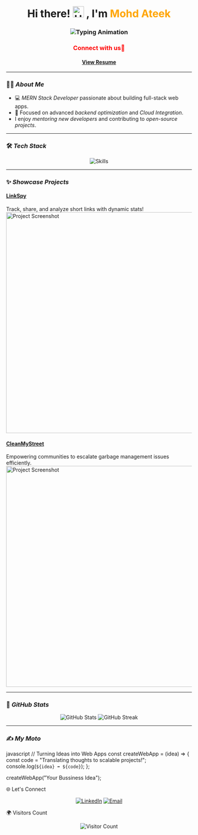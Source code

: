 <h1 align="center">Hi there!   <img src="https://media.giphy.com/media/hvRJCLFzcasrR4ia7z/giphy.gif" width="30" alt="Handshake"> , I'm <span style="color: orange;">Mohd Ateek</span></h1>

<h3 align="center">
  <img src="https://readme-typing-svg.herokuapp.com?font=Fira+Code&size=25&duration=4000&pause=1000&color=FFA500&center=true&vCenter=true&width=600&lines=MERN+Stack+Developer;Turning+Ideas+into+Web+Apps;Building+Scalable+Projects;Crafting+the+Future+of+Web!" alt="Typing Animation">
</h3>

<p align="center">
<h3 align='center' style="color:red">Connect with us🤝</h3>
</p>
<h4 align='center'><a href='https://drive.google.com/file/d/1k460DZS6Yboz496IjRpDE3HHZ0JOoFCb/view?usp=drive_link' target='_blank'>View Resume</a></h4>

---
### 🙋‍♂️ *About Me*

- 💻 *MERN Stack Developer* passionate about building full-stack web apps.  
- 🚀 Focused on advanced *backend optimization* and *Cloud Integration*.  
-  I enjoy *mentoring new developers* and contributing to *open-source projects*.

---

### 🛠️ *Tech Stack*
<p align="center">
  <img src="https://skillicons.dev/icons?i=javascript,react,nodejs,express,mongodb,tailwindcss,github,gsap&theme=dark" alt="Skills">
</p>

---

### ✨ *Showcase Projects*

#### **[LinkSpy](https://linkspy.netlify.app/)**
Track, share, and analyze short links with dynamic stats!  
<img src="https://user-images.githubusercontent.com/118781082/71305155-614c0280-23dd-11ea-9218-7d9c97f5f18b.png" alt="Project Screenshot" width="600">

#### **[CleanMyStreet](https://cleanmystreet.netlify.app/)**
Empowering communities to escalate garbage management issues efficiently.  
<img src="https://user-images.githubusercontent.com/118781082/71305161-73c63c00-23dd-11ea-8619-b2d72bbd03ef.png" alt="Project Screenshot" width="600">

---

### 🌟 *GitHub Stats*

<p align="center">
  <img src="https://github-readme-stats.vercel.app/api?username=Suheldevs&show_icons=true&theme=radical" alt="GitHub Stats">
  <img src="https://streak-stats.demolab.com/?user=Suheldevs&theme=radical" alt="GitHub Streak">
</p>

---

### ✍️ *My Moto*
javascript
// Turning Ideas into Web Apps
const createWebApp = (idea) => {
  const code = "Translating thoughts to scalable projects!";
  console.log(`${idea} ➡️ ${code}`);
};

createWebApp("Your Bussiness Idea");

🌐 Let's Connect
<p align="center"> <a href="https://linkedin.com/in/mohd-suhel-4b2072257" target="_blank"><img src="https://img.shields.io/badge/LinkedIn-0A66C2?style=for-the-badge&logo=linkedin&logoColor=white" alt="LinkedIn"></a> <a href="mailto:mohdsuhel.dev@gmail.com"><img src="https://img.shields.io/badge/Email-D14836?style=for-the-badge&logo=gmail&logoColor=white" alt="Email"></a> </p>
🌍 Visitors Count
<p align="center"> <img src="https://komarev.com/ghpvc/?username=Suheldevs&style=for-the-badge&color=blueviolet" alt="Visitor Count"> </p>
